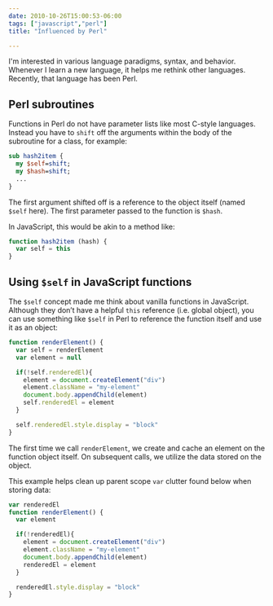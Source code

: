 ```yaml
---
date: 2010-10-26T15:00:53-06:00
tags: ["javascript","perl"]
title: "Influenced by Perl"

---
```


I'm interested in various language paradigms, syntax, and behavior.  Whenever I learn a new language, it helps me rethink other languages. Recently, that language has been Perl.

## Perl subroutines

Functions in Perl do not have parameter lists like most C-style languages.  Instead you have to `shift` off the arguments within the body of the subroutine for a class, for example:

```pl
sub hash2item {
  my $self=shift;
  my $hash=shift;
  ...
}
```

The first argument shifted off is a reference to the object itself (named `$self` here).  The first parameter passed to the function is `$hash`.

In JavaScript, this would be akin to a method like:

```js
function hash2item (hash) {
  var self = this
}
```

## Using `$self` in JavaScript functions

The `$self` concept made me think about vanilla functions in JavaScript.  Although they don’t have a helpful `this` reference (i.e. global object), you can use something like `$self` in Perl to reference the function itself and use it as an object:

```js
function renderElement() {
  var self = renderElement
  var element = null

  if(!self.renderedEl){
    element = document.createElement("div")
    element.className = "my-element"
    document.body.appendChild(element)
    self.renderedEl = element
  }

  self.renderedEl.style.display = "block"
}
```

The first time we call `renderElement`, we create and cache an element on the function object itself.  On subsequent calls, we utilize the data stored on the object.

This example helps clean up parent scope `var` clutter found below when storing data:

```js
var renderedEl
function renderElement() {
  var element

  if(!renderedEl){
    element = document.createElement("div")
    element.className = "my-element"
    document.body.appendChild(element)
    renderedEl = element
  }

  renderedEl.style.display = "block"
}
```
